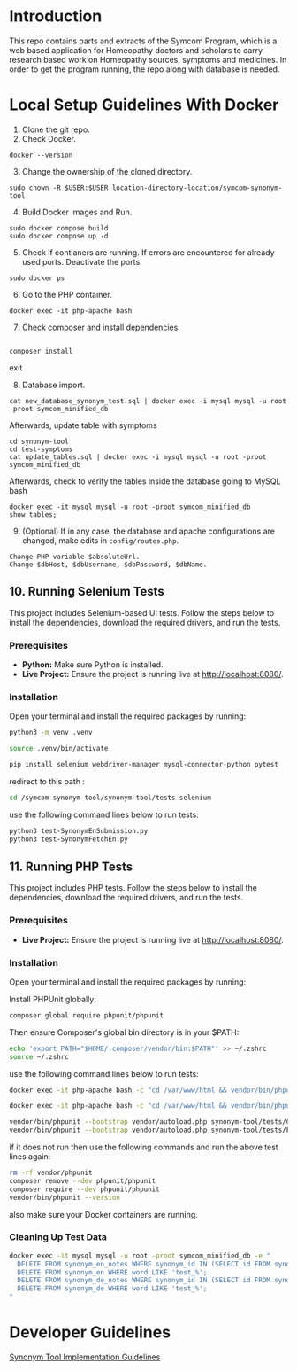 # Introduction

This repo contains parts and extracts of the Symcom Program, which is a web based application for Homeopathy doctors and scholars to carry research based work on Homeopathy sources, symptoms and medicines.
In order to get the program running, the repo along with database is needed.

# Local Setup Guidelines With Docker

1. Clone the git repo.
2. Check Docker.

```
docker --version
```

3. Change the ownership of the cloned directory.

```
sudo chown -R $USER:$USER location-directory-location/symcom-synonym-tool
```

4. Build Docker Images and Run.

```
sudo docker compose build
sudo docker compose up -d
```

5. Check if contianers are running. If errors are encountered for already used ports. Deactivate the ports.

```
sudo docker ps
```

6. Go to the PHP container.

```
docker exec -it php-apache bash
```

7. Check composer and install dependencies.

```

composer install

```

exit

8. Database import.

```
cat new_database_synonym_test.sql | docker exec -i mysql mysql -u root -proot symcom_minified_db

```

Afterwards, update table with symptoms

```
cd synonym-tool
cd test-symptoms
cat update_tables.sql | docker exec -i mysql mysql -u root -proot symcom_minified_db
```

Afterwards, check to verify the tables inside the database going to MySQL bash

```
docker exec -it mysql mysql -u root -proot symcom_minified_db
show tables;
```

9. (Optional) If in any case, the database and apache configurations are changed, make edits in `config/routes.php`.

```
Change PHP variable $absoluteUrl.
Change $dbHost, $dbUsername, $dbPassword, $dbName.
```

## 10. Running Selenium Tests

This project includes Selenium-based UI tests. Follow the steps below to install the dependencies, download the required drivers, and run the tests.

### Prerequisites

- **Python:** Make sure Python is installed.
- **Live Project:** Ensure the project is running live at [http://localhost:8080/](http://localhost:8080/).

### Installation

Open your terminal and install the required packages by running:

```bash
python3 -m venv .venv
```

```bash
source .venv/bin/activate
```

```bash
pip install selenium webdriver-manager mysql-connector-python pytest
```

redirect to this path :

```bash
cd /symcom-synonym-tool/synonym-tool/tests-selenium
```

use the following command lines below to run tests:

```bash
python3 test-SynonymEnSubmission.py
python3 test-SynonymFetchEn.py
```

## 11. Running PHP Tests

This project includes PHP tests. Follow the steps below to install the dependencies, download the required drivers, and run the tests.

### Prerequisites

- **Live Project:** Ensure the project is running live at [http://localhost:8080/](http://localhost:8080/).

### Installation

Open your terminal and install the required packages by running:

Install PHPUnit globally:

```bash
composer global require phpunit/phpunit
```

Then ensure Composer's global bin directory is in your $PATH:

```bash
echo 'export PATH="$HOME/.composer/vendor/bin:$PATH"' >> ~/.zshrc
source ~/.zshrc
```

use the following command lines below to run tests:

```bash
docker exec -it php-apache bash -c "cd /var/www/html && vendor/bin/phpunit --bootstrap vendor/autoload.php --testdox synonym-tool/tests/ManualEntryTest.php"

docker exec -it php-apache bash -c "cd /var/www/html && vendor/bin/phpunit --bootstrap vendor/autoload.php --testdox synonym-tool/tests/NoteFunctionalityTest.php"

vendor/bin/phpunit --bootstrap vendor/autoload.php synonym-tool/tests/ChatGPT2.php
vendor/bin/phpunit --bootstrap vendor/autoload.php synonym-tool/tests/FetchWordInfoTest.php
```

if it does not run then use the following commands and run the above test lines again:

```bash
rm -rf vendor/phpunit
composer remove --dev phpunit/phpunit
composer require --dev phpunit/phpunit
vendor/bin/phpunit --version
```

also make sure your Docker containers are running.

### Cleaning Up Test Data

```bash
docker exec -it mysql mysql -u root -proot symcom_minified_db -e "
  DELETE FROM synonym_en_notes WHERE synonym_id IN (SELECT id FROM synonym_en WHERE word LIKE 'test_%');
  DELETE FROM synonym_en WHERE word LIKE 'test_%';
  DELETE FROM synonym_de_notes WHERE synonym_id IN (SELECT id FROM synonym_de WHERE word LIKE 'test_%');
  DELETE FROM synonym_de WHERE word LIKE 'test_%';
"
```

# Developer Guidelines

[Synonym Tool Implementation Guidelines](developer-guidelines.md)
